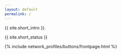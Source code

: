 ```yaml
---
layout: default
permalink: /
---
```


{{ site.short_intro }}.

{{ site.short_status }}

{% include network_profiles/buttons/frontpage.html %}
